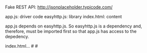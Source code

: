 Fake REST API: http://jsonplaceholder.typicode.com/

app.js: driver code
easyhttp.js: library
index.html: content

app.js depends on easyhttp.js. So easyhttp.js is a dependency and, therefore, must be imported first so that app.js has access to the depedency.

index.html...
    # <script src="easyhttp.js"></script>
    # <script src="app.js"></script>

